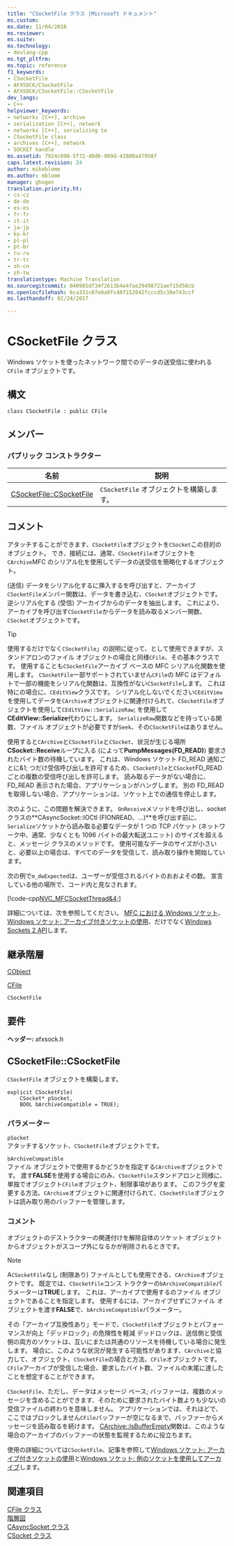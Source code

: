 ```yaml
---
title: "CSocketFile クラス |Microsoft ドキュメント"
ms.custom: 
ms.date: 11/04/2016
ms.reviewer: 
ms.suite: 
ms.technology:
- devlang-cpp
ms.tgt_pltfrm: 
ms.topic: reference
f1_keywords:
- CSocketFile
- AFXSOCK/CSocketFile
- AFXSOCK/CSocketFile::CSocketFile
dev_langs:
- C++
helpviewer_keywords:
- networks [C++], archive
- serialization [C++], network
- networks [C++], serializing to
- CSocketFile class
- archives [C++], network
- SOCKET handle
ms.assetid: 7924c098-5f72-40d6-989d-42800a47958f
caps.latest.revision: 24
author: mikeblome
ms.author: mblome
manager: ghogen
translation.priority.ht:
- cs-cz
- de-de
- es-es
- fr-fr
- it-it
- ja-jp
- ko-kr
- pl-pl
- pt-br
- ru-ru
- tr-tr
- zh-cn
- zh-tw
translationtype: Machine Translation
ms.sourcegitcommit: 040985df34f2613b4e4fae29498721aef15d50cb
ms.openlocfilehash: 6ca331c07e0a9fc48f152042fcccd5c38e743ccf
ms.lasthandoff: 02/24/2017

---
```

# <a name="csocketfile-class"></a>CSocketFile クラス
Windows ソケットを使ったネットワーク間でのデータの送受信に使われる `CFile` オブジェクトです。  
  
## <a name="syntax"></a>構文  
  
```  
class CSocketFile : public CFile  
```  
  
## <a name="members"></a>メンバー  
  
### <a name="public-constructors"></a>パブリック コンストラクター  
  
|名前|説明|  
|----------|-----------------|  
|[CSocketFile::CSocketFile](#csocketfile)|`CSocketFile` オブジェクトを構築します。|  
  
## <a name="remarks"></a>コメント  
 アタッチすることができます、`CSocketFile`オブジェクトを`CSocket`この目的のオブジェクト。 でき、接続には、通常、`CSocketFile`オブジェクトを`CArchive`MFC のシリアル化を使用してデータの送受信を簡略化するオブジェクト。  
  
 (送信) データをシリアル化するに挿入するを呼び出すと、アーカイブ`CSocketFile`メンバー関数は、データを書き込む、`CSocket`オブジェクトです。 逆シリアル化する (受信) アーカイブからのデータを抽出します。 これにより、アーカイブを呼び出す`CSocketFile`からデータを読み取るメンバー関数、`CSocket`オブジェクトです。  
  
> [!TIP]
>  使用するだけでなく`CSocketFile`」の説明に従って、として使用できますが、スタンドアロンのファイル オブジェクトの場合と同様`CFile`、その基本クラスです。 使用することも`CSocketFile`アーカイブ ベースの MFC シリアル化関数を使用します。 `CSocketFile`一部サポートされていません`CFile`の MFC はデフォルトで一部の機能をシリアル化関数は、互換性がない`CSocketFile`します。 これは特にの場合に、`CEditView`クラスです。 シリアル化しないでください`CEditView`を使用してデータを`CArchive`オブジェクトに関連付けられて、`CSocketFile`オブジェクトを使用して`CEditView::SerializeRaw`; を使用して**CEditView::Serialize**代わりにします。 `SerializeRaw`関数などを持っている関数、ファイル オブジェクトが必要ですが`Seek`、その`CSocketFile`はありません。  
  
 使用すると`CArchive`と`CSocketFile`と`CSocket`、状況が生じる場所**CSocket::Receive**ループに入る (によって**PumpMessages(FD_READ)**) 要求されたバイト数の待機しています。 これは、Windows ソケット FD_READ 通知ごとに&1; つだけ受信呼び出しを許可するため、`CSocketFile`と`CSocket`FD_READ ごとの複数の受信呼び出しを許可します。 読み取るデータがない場合に、FD_READ 表示された場合、アプリケーションがハングします。 別の FD_READ を取得しない場合、アプリケーションは、ソケット上での通信を停止します。  
  
 次のように、この問題を解決できます。 `OnReceive`メソッドを呼び出し、socket クラスの**CAsyncSocket::IOCtl (FIONREAD、...)**を呼び出す前に、`Serialize`ソケットから読み取る必要なデータが 1 つの TCP パケット (ネットワーク中、通常、少なくとも 1096 バイトの最大転送ユニット) のサイズを超えると、メッセージ クラスのメソッドです。 使用可能なデータのサイズが小さいと、必要以上の場合は、すべてのデータを受信して、読み取り操作を開始しています。  
  
 次の例で`m_dwExpected`は、ユーザーが受信されるバイトのおおよその数。 宣言している他の場所で、コード内と見なされます。  
  
 [!code-cpp[NVC_MFCSocketThread&4;](../../mfc/reference/codesnippet/cpp/csocketfile-class_1.cpp)]  
  
 詳細については、次を参照してください。 [MFC における Windows ソケット](../../mfc/windows-sockets-in-mfc.md)、 [Windows ソケット: アーカイブ付きソケットの使用](../../mfc/windows-sockets-using-sockets-with-archives.md)、だけでなく[Windows Sockets 2 API](http://msdn.microsoft.com/library/windows/desktop/ms740673)します。  
  
## <a name="inheritance-hierarchy"></a>継承階層  
 [CObject](../../mfc/reference/cobject-class.md)  
  
 [CFile](../../mfc/reference/cfile-class.md)  
  
 `CSocketFile`  
  
## <a name="requirements"></a>要件  
 **ヘッダー:** afxsock.h  
  
##  <a name="csocketfile"></a>CSocketFile::CSocketFile  
 `CSocketFile` オブジェクトを構築します。  
  
```  
explicit CSocketFile(
    CSocket* pSocket,  
    BOOL bArchiveCompatible = TRUE);
```  
  
### <a name="parameters"></a>パラメーター  
 `pSocket`  
 アタッチするソケット、`CSocketFile`オブジェクトです。  
  
 `bArchiveCompatible`  
 ファイル オブジェクトで使用するかどうかを指定する`CArchive`オブジェクトです。 渡す**FALSE**を使用する場合にのみ、`CSocketFile`スタンドアロンと同様に、単独でオブジェクト`CFile`オブジェクト、制限事項があります。 このフラグを変更する方法、`CArchive`オブジェクトに関連付けられて、`CSocketFile`オブジェクトは読み取り用のバッファーを管理します。  
  
### <a name="remarks"></a>コメント  
 オブジェクトのデストラクターの関連付けを解除自体のソケット オブジェクトからオブジェクトがスコープ外になるかが削除されるときです。  
  
> [!NOTE]
>  A`CSocketFile`なし (制限あり) ファイルとしても使用できる、`CArchive`オブジェクトです。 既定では、`CSocketFile`コンス トラクターの`bArchiveCompatible`パラメーターは**TRUE**します。 これは、アーカイブで使用するのファイル オブジェクトであることを指定します。 使用するには、アーカイブせずにファイル オブジェクトを渡す**FALSE**で、`bArchiveCompatible`パラメーター。  
  
 その「アーカイブ互換性あり」モードで、`CSocketFile`オブジェクトとパフォーマンスが向上「デッドロック」の危険性を軽減 デッドロックは、送信側と受信側の両方のソケットは、互いにまたは共通のリソースを待機している場合に発生します。 場合に、このような状況が発生する可能性があります、`CArchive`と協力して、オブジェクト、`CSocketFile`の場合と方法、`CFile`オブジェクトです。 `CFile`アーカイブが受信した場合、要求したバイト数、ファイルの末尾に達したことを想定することができます。  
  
 `CSocketFile`、ただし、データはメッセージ ベース; バッファーは、複数のメッセージを含めることができます、そのために要求されたバイト数よりも少ないの受信ファイルの終わりを意味しません。 アプリケーションでは、それほどで、ここではブロックしません`CFile`バッファーが空になるまで、バッファーからメッセージを読み取るを続けます。 [CArchive::IsBufferEmpty](../../mfc/reference/carchive-class.md#isbufferempty)関数は、このような場合のアーカイブのバッファーの状態を監視するために役立ちます。  
  
 使用の詳細については`CSocketFile`、記事を参照して[Windows ソケット: アーカイブ付きソケットの使用](../../mfc/windows-sockets-using-sockets-with-archives.md)と[Windows ソケット: 例のソケットを使用してアーカイブ](../../mfc/windows-sockets-example-of-sockets-using-archives.md)します。  
  
## <a name="see-also"></a>関連項目  
 [CFile クラス](../../mfc/reference/cfile-class.md)   
 [階層図](../../mfc/hierarchy-chart.md)   
 [CAsyncSocket クラス](../../mfc/reference/casyncsocket-class.md)   
 [CSocket クラス](../../mfc/reference/csocket-class.md)


